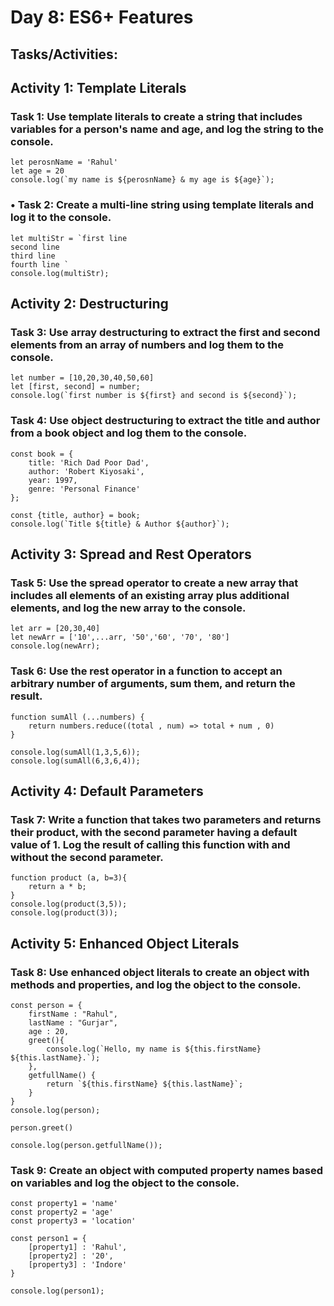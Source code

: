 # Day 8: ES6+ Features
## Tasks/Activities:
## Activity 1: Template Literals

### Task 1: Use template literals to create a string that includes variables for a person's name and age, and log the string to the console.
```
let perosnName = 'Rahul'
let age = 20
console.log(`my name is ${perosnName} & my age is ${age}`);
```

### • Task 2: Create a multi-line string using template literals and log it to the console.
```
let multiStr = `first line
second line
third line 
fourth line `
console.log(multiStr);
```

## Activity 2: Destructuring

### Task 3: Use array destructuring to extract the first and second elements from an array of numbers and log them to the console.
```
let number = [10,20,30,40,50,60]
let [first, second] = number;
console.log(`first number is ${first} and second is ${second}`);

```

### Task 4: Use object destructuring to extract the title and author from a book object and log them to the console.
```
const book = {
    title: 'Rich Dad Poor Dad',
    author: 'Robert Kiyosaki',
    year: 1997,
    genre: 'Personal Finance'
};

const {title, author} = book;
console.log(`Title ${title} & Author ${author}`);

```

## Activity 3: Spread and Rest Operators

### Task 5: Use the spread operator to create a new array that includes all elements of an existing array plus additional elements, and log the new array to the console.

```
let arr = [20,30,40]
let newArr = ['10',...arr, '50','60', '70', '80']
console.log(newArr);

```

### Task 6: Use the rest operator in a function to accept an arbitrary number of arguments, sum them, and return the result.
```
function sumAll (...numbers) {
    return numbers.reduce((total , num) => total + num , 0)
}

console.log(sumAll(1,3,5,6));
console.log(sumAll(6,3,6,4));

```

## Activity 4: Default Parameters

### Task 7: Write a function that takes two parameters and returns their product, with the second parameter having a default value of 1. Log the result of calling this function with and without the second parameter.
```
function product (a, b=3){
    return a * b;
}
console.log(product(3,5));
console.log(product(3));

```

## Activity 5: Enhanced Object Literals

### Task 8: Use enhanced object literals to create an object with methods and properties, and log the object to the console.

```
const person = {
    firstName : "Rahul",
    lastName : "Gurjar",
    age : 20,
    greet(){
        console.log(`Hello, my name is ${this.firstName} ${this.lastName}.`);
    },
    getfullName() {
        return `${this.firstName} ${this.lastName}`;
    }
}
console.log(person);

person.greet()

console.log(person.getfullName());

```

### Task 9: Create an object with computed property names based on variables and log the object to the console.
```
const property1 = 'name'
const property2 = 'age'
const property3 = 'location'

const person1 = {
    [property1] : 'Rahul',
    [property2] : '20',
    [property3] : 'Indore'
}

console.log(person1);

```